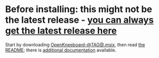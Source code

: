 # Before installing: this might not be the latest release - [you can always get the latest release here](https://github.com/OpenKneeboard/OpenKneeboard/releases/latest)

Start by downloading [OpenKneeboard-@TAG@.msix](https://github.com/OpenKneeboard/OpenKneeboard/releases/download/@TAG@/OpenKneeboard-@TAG@.msix), then read [the README](https://github.com/OpenKneeboard/OpenKneeboard/blob/master/README.md); there is [additional documentation](https://github.com/OpenKneeboard/OpenKneeboard/tree/master/docs) available.
